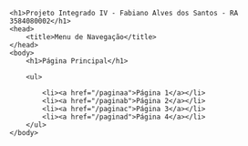     <h1>Projeto Integrado IV - Fabiano Alves dos Santos - RA 3584080002</h1>
    <head>
        <title>Menu de Navegação</title>
    </head>
    <body>
        <h1>Página Principal</h1>

        <ul>
        
            <li><a href="/paginaa">Página 1</a></li>
            <li><a href="/paginab">Página 2</a></li>
            <li><a href="/paginac">Página 3</a></li>
            <li><a href="/paginad">Página 4</a></li>
        </ul>
    </body>  
